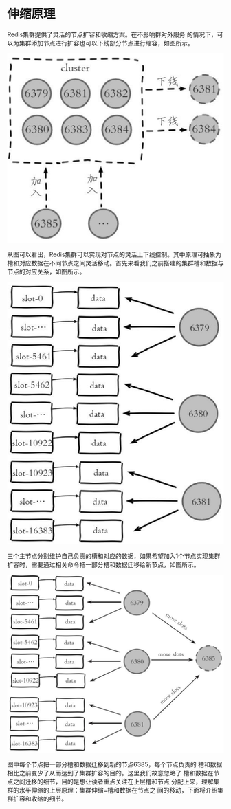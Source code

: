 # 伸缩原理

Redis集群提供了灵活的节点扩容和收缩方案。在不影响群对外服务 的情况下，可以为集群添加节点进行扩容也可以下线部分节点进行缩容，如图所示。

![](../../.gitbook/assets/image%20%28193%29.png)

从图可以看出，Redis集群可以实现对节点的灵活上下线控制。其中原理可抽象为槽和对应数据在不同节点之间灵活移动。首先来看我们之前搭建的集群槽和数据与节点的对应关系，如图所示。

![](../../.gitbook/assets/image%20%28226%29.png)

三个主节点分别维护自己负责的槽和对应的数据，如果希望加入1个节点实现集群扩容时，需要通过相关命令把一部分槽和数据迁移给新节点，如图所示。

![](../../.gitbook/assets/image%20%28208%29.png)

图中每个节点把一部分槽和数据迁移到新的节点6385，每个节点负责的 槽和数据相比之前变少了从而达到了集群扩容的目的。这里我们故意忽略了 槽和数据在节点之间迁移的细节，目的是想让读者重点关注在上层槽和节点 分配上来，理解集群的水平伸缩的上层原理：集群伸缩=槽和数据在节点之 间的移动，下面将介绍集群扩容和收缩的细节。

